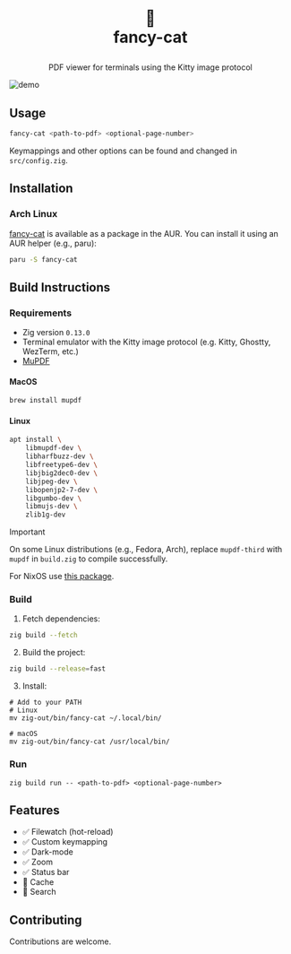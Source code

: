 <h1>
<p align="center">
  📑
  <br>fancy-cat
</h1>
  <p align="center">
    PDF viewer for terminals using the Kitty image protocol
    <br />
  </p>
</p>

![demo](https://github.com/user-attachments/assets/b1edc9d2-3b1f-437d-9b48-c196d22fcbbd)
## Usage
```sh
fancy-cat <path-to-pdf> <optional-page-number>
```
Keymappings and other options can be found and changed in ``src/config.zig``.
## Installation
### Arch Linux
[fancy-cat](https://aur.archlinux.org/packages/fancy-cat) is available as a package in the AUR. You can install it using an AUR helper (e.g., paru):
```sh
paru -S fancy-cat
```
## Build Instructions
### Requirements
- Zig version ``0.13.0``
- Terminal emulator with the Kitty image protocol (e.g. Kitty, Ghostty, WezTerm, etc.)
- [MuPDF](https://mupdf.readthedocs.io/en/latest/quick-start-guide.html)
#### MacOS
``` sh
brew install mupdf
```
#### Linux
``` sh
apt install \
    libmupdf-dev \
    libharfbuzz-dev \
    libfreetype6-dev \
    libjbig2dec0-dev \
    libjpeg-dev \
    libopenjp2-7-dev \
    libgumbo-dev \
    libmujs-dev \
    zlib1g-dev
```
> [!IMPORTANT]  
> On some Linux distributions (e.g., Fedora, Arch), replace `mupdf-third` with `mupdf` in ``build.zig`` to compile successfully.

For NixOS use [this package](https://github.com/AaronVerDow/nix/tree/main/pkgs/fancy-cat).

### Build
1. Fetch dependencies:
```sh
zig build --fetch
```
2. Build the project:
```sh
zig build --release=fast
```
3. Install:  
```
# Add to your PATH
# Linux
mv zig-out/bin/fancy-cat ~/.local/bin/

# macOS 
mv zig-out/bin/fancy-cat /usr/local/bin/
```
### Run
```
zig build run -- <path-to-pdf> <optional-page-number>
```
## Features
- ✅ Filewatch (hot-reload)
- ✅ Custom keymapping
- ✅ Dark-mode
- ✅ Zoom
- ✅ Status bar
- 🚧 Cache
- 🚧 Search
## Contributing
Contributions are welcome.
